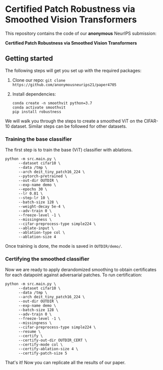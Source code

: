 # Certified Patch Robustness via Smoothed Vision Transformers

This repository contains the code of our **anonymous** NeurIPS submission:

**Certified Patch Robustness via Smoothed Vision Transformers** 

## Getting started
The following steps will get you set up with the required packages:

1.  Clone our repo: `git clone https://github.com/anonymousneurips21/paper4705`

2.  Install dependencies:
    ```
    conda create -n smoothvit python=3.7
    conda activate smoothvit
    pip install robustness
    ```

We will walk you through the steps to create a smoothed ViT on the CIFAR-10 dataset. Similar steps can be followed for other datasets.

### Training the base classifier

The first step is to train the base (ViT) classifier with ablations.
  ```
  python -m src.main.py \
        --dataset cifar10 \ 
        --data /tmp \
        --arch deit_tiny_patch16_224 \
        --pytorch-pretrained \
        --out-dir OUTDIR \
        --exp-name demo \
        --epochs 30 \
        --lr 0.01 \
        --step-lr 10 \
        --batch-size 128 \
        --weight-decay 5e-4 \
        --adv-train 0 \
        --freeze-level -1 \
        --missingness \
        --cifar-preprocess-type simple224 \
        --ablate-input \
        --ablation-type col \
        --ablation-size 4
  ```
Once training is done, the mode is saved in `OUTDIR/demo/`.

### Certifying the smoothed classifier

Now we are ready to apply derandomized smoothing to obtain certificates for each datapoint against adversarial patches. To run certification: 
  ```
  python -m src.main.py \
        --dataset cifar10 \ 
        --data /tmp \
        --arch deit_tiny_patch16_224 \
        --out-dir OUTDIR \
        --exp-name demo \
        --batch-size 128 \
        --adv-train 0 \
        --freeze-level -1 \
        --missingness \
        --cifar-preprocess-type simple224 \
        --resume \
        --certify \
        --certify-out-dir OUTDIR_CERT \
        --certify-mode col \
        --certify-ablation-size 4 \
        --certify-patch-size 5
  ```    

That's it! Now you can replicate all the results of our paper.
